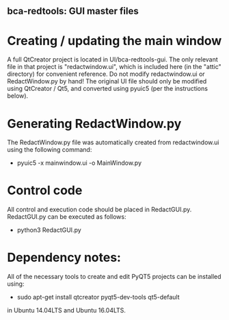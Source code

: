 bca-redtools: GUI master files
------------------------------

# Creating / updating the main window

A full QtCreator project is located in UI/bca-redtools-gui. The only relevant file in that
project is "redactwindow.ui", which is included here (in the "attic" directory) for convenient 
reference. Do not modify redactwindow.ui or RedactWindow.py by hand! The original UI file should 
only be modified using QtCreator / Qt5, and converted using pyuic5 (per the instructions below).

# Generating RedactWindow.py

The RedactWindow.py file was automatically created from redactwindow.ui using the following command:

* pyuic5 -x mainwindow.ui -o MainWindow.py

# Control code

All control and execution code should be placed in RedactGUI.py. RedactGUI.py can be executed
as follows:

* python3 RedactGUI.py 

# Dependency notes:

All of the necessary tools to create and edit PyQT5 projects can be installed using:

* sudo apt-get install qtcreator pyqt5-dev-tools qt5-default

in Ubuntu 14.04LTS and Ubuntu 16.04LTS.